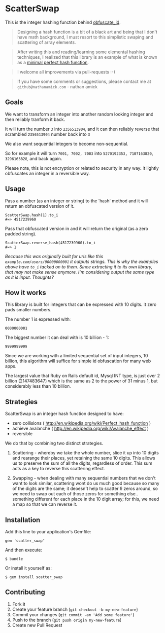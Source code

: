 # ScatterSwap

This is the integer hashing function behind [obfuscate_id](https://github.com/namick/obfuscate_id).

> Designing a hash function is a bit of a black art and
> being that I don't have math background, I must resort
> to this simplistic swaping and scattering of array elements.

> After writing this and reading/learning some elemental hashing techniques,
> I realized that this library is an example of what is known as a [minimal perfect hash function](http://en.wikipedia.org/wiki/Perfect_hash_function#Minimal_perfect_hash_function).

> I welcome all improvements via pull-requests :-)

> If you have some comments or suggestions, please contact me at `github@nathanamick.com` - nathan amick

## Goals

We want to transform an integer into another random looking integer and then reliably tranform it back.

It will turn the number `3` into `2356513904`, and it can then reliably reverse that scrambled `2356513904` number back into `3`

We also want sequential integers to become non-sequential.

So for example it will turn `7001, 7002, 7003` into `5270192353, 7107163820, 3296163828`, and back again.

Please note, this is not encryption or related to security in any way.  It lightly obfuscates an integer in a reversible way.

## Usage

Pass a number (as an integer or string) to the 'hash' method and it will return an obfuscated version of it.

    ScatterSwap.hash(1).to_i
    #=> 4517239960

Pass that obfuscated version in and it will return the original (as a zero padded string).

    ScatterSwap.reverse_hash(4517239960).to_i
    #=> 1


*Because this was originally built for urls like this `example.com/users/00000000001` it outputs strings.  This is why the examples above have `to_i` tacked on to them.  Since extracting it to its own library, that may not make sense anymore.  I'm considering output the same type as it is input.  Thoughts?*

## How it works

This library is built for integers that can be expressed with 10 digits.
It zero pads smaller numbers.

The number 1 is expressed with:

    0000000001

The biggest number it can deal with is 10 billion - 1:

    9999999999

Since we are working with a limited sequential set of input integers, 10 billion,
this algorithm will suffice for simple id obfuscation for many web apps.

The largest value that Ruby on Rails default id, Mysql INT type, is just over 2 billion (2147483647)
which is the same as 2 to the power of 31 minus 1, but considerably less than 10 billion.

## Strategies

ScatterSwap is an integer hash function designed to have:

- zero collisions ( http://en.wikipedia.org/wiki/Perfect_hash_function )
- achieve avalanche ( http://en.wikipedia.org/wiki/Avalanche_effect )
- reversible

We do that by combining two distinct strategies.

1. Scattering - whereby we take the whole number, slice it up into 10 digits
and rearange their places, yet retaining the same 10 digits.  This allows
us to preserve the sum of all the digits, regardless of order.  This sum acts
as a key to reverse this scattering effect.

2. Swapping - when dealing with many sequential numbers that we don't want
to look similar, scattering wont do us much good because so many of the
digits are the same; it deoesn't help to scatter 9 zeros around, so we need
to swap out each of those zeros for something else.. something different
for each place in the 10 digit array; for this, we need a map so that we
can reverse it.


## Installation

Add this line to your application's Gemfile:

    gem 'scatter_swap'

And then execute:

    $ bundle

Or install it yourself as:

    $ gem install scatter_swap

## Contributing

1. Fork it
2. Create your feature branch (`git checkout -b my-new-feature`)
3. Commit your changes (`git commit -am 'Add some feature'`)
4. Push to the branch (`git push origin my-new-feature`)
5. Create new Pull Request
